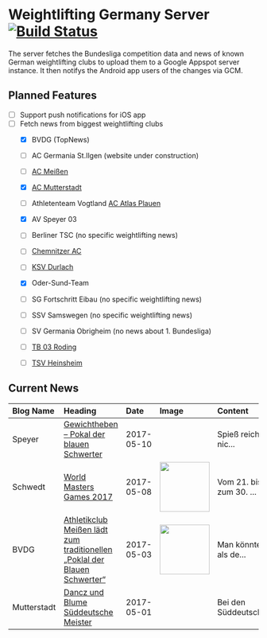 # Weightlifting Germany Server [![Build Status](https://travis-ci.org/WGierke/weightlifting_germany_server.svg?branch=master)](https://travis-ci.org/WGierke/weightlifting_germany_server)

The server fetches the Bundesliga competition data and news of known German weightlifting clubs to upload them to a Google Appspot server instance.
It then notifys the Android app users of the changes via GCM.

## Planned Features
- [ ] Support push notifications for iOS app  
- [ ] Fetch news from biggest weightlifting clubs
    - [X] BVDG (TopNews)
    - [ ] AC Germania St.Ilgen (website under construction)
    - [ ] [AC Meißen](http://www.ac-meissen.de/index.php?start=1)
    - [X] [AC Mutterstadt](http://www.ac-mutterstadt.de/index.php?start=1)
    - [ ] Athletenteam Vogtland [AC Atlas Plauen](https://acatlas.wordpress.com/)
    - [X] AV Speyer 03
    - [ ] Berliner TSC (no specific weightlifting news)
    - [ ] [Chemnitzer AC](http://chemnitzer-athletenclub.de/aktuelles/news/page/1/)
    - [ ] [KSV Durlach](http://ksvdurlach.de/news?page_n54=1)
    - [X] Oder-Sund-Team
    - [ ] SG Fortschritt Eibau (no specific weightlifting news)
    - [ ] SSV Samswegen (no specific weightlifting news)
    - [ ] SV Germania Obrigheim (no news about 1. Bundesliga)
    - [ ] [TB 03 Roding](http://www.tb03-gewichtheben.de/page/1/)
    - [ ] [TSV Heinsheim](http://gewichtheben.tsv-heinsheim.de/index.php?start=1)


## Current News

| Blog Name   | Heading                                                                                                                                                                                    | Date       | Image                                                                                                                                                            | Content                 |
|:------------|:-------------------------------------------------------------------------------------------------------------------------------------------------------------------------------------------|:-----------|:-----------------------------------------------------------------------------------------------------------------------------------------------------------------|:------------------------|
| Speyer      | [Gewichtheben – Pokal der blauen Schwerter](http://www.av03-speyer.de/2017/05/gewichtheben-pokal-der-blauen-schwerter/)                                                                    | 2017-05-10 |                                                                                                                                                                  | Spieß reichte es nic... |
| Schwedt     | [World Masters Games 2017](http://gewichtheben.blauweiss65-schwedt.de/?p=7416)                                                                                                             | 2017-05-08 | <img src='http://gewichtheben.blauweiss65-schwedt.de/wp-content/uploads/2017/05/Reissen-102-kg-300x225.jpg' width='100px'/>                                      | Vom 21. bis zum 30. ... |
| BVDG        | [Athletikclub Meißen lädt zum traditionellen „Poklal der Blauen Schwerter“](http://www.german-weightlifting.de/athletikclub-meissen-laedt-zum-traditionellen-poklal-der-blauen-schwerter/) | 2017-05-03 | <img src='http://www.german-weightlifting.de/wp-content/uploads/2017/05/01-Pokal-der-Blauen-Schwerter-Sieger-2016-Bernadin-KINQUE-MATAM-FRA.jpg' width='100px'/> | Man könnte es als de... |
| Mutterstadt | [Dancz und Blume Süddeutsche Meister](http://www.ac-mutterstadt.de/index.php?start=0&heading=48f61eed0058fc47d6f6d95d438da6d01493589600.0)                                                 | 2017-05-01 |                                                                                                                                                                  | Bei den Süddeutschen... |